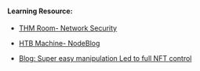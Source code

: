 #### Learning Resource:

  * [THM Room- Network Security](https://tryhackme.com/room/intronetworksecurity)

  * [HTB Machine- NodeBlog](https://app.hackthebox.com/machines/430)
  
  * [Blog: Super easy manipulation Led to full NFT control](https://medium.com/@St00rm/super-easy-manipulation-led-to-full-nft-control-fc51466e6e7f)
